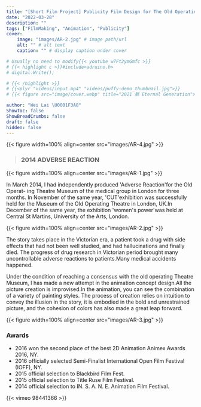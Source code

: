 ```yaml
---
title: "[Short Film Project] Publicity Film Design for The Old Operating Theatre, Museum Herb Garret, London"
date: "2022-03-28"
description: ""
tags: ["FilmMaking", "Animation", "Publicity"]
cover:
    image: "images/AR-2.jpg" # image path/url
    alt: "" # alt text
    caption: "" # display caption under cover

# Usually no need to modify{{< youtube w7Ft2ymGmfc >}}
# {{< highlight c >}}#include<adruino.h>
# digital.Write();

# {{< /highlight >}}
# {{<plyr "videos/input.mp4" "videos/puffy-demo_thumbnail.jpg">}}
# {{< figure src="image/cover.webp" title="2021 脈 Eternal Generation">}}

author: "Wei Lai \U0001F3A8"
ShowToc: false
ShowBreadCrumbs: false
draft: false
hidden: false
---
```


{{< figure width=100% align=center src="images/AR-4.jpg"  >}}

> ### 2014 ADVERSE REACTION

{{< figure width=100% align=center src="images/AR-1.jpg"  >}}

In March 2014, I had independently produced 'Adverse Reaction'for the Old Operat- ing Theatre Museum of the medical group in London for three months. In November of the same year, 'CUT'exhibition was successfully held for the Museum of the Old Operating Theatre in London, UK.In December of the same year, the exhibition 'women's power'was held at Central St Martins, University of the Arts, London.


{{< figure width=100% align=center src="images/AR-2.jpg"  >}}

The story takes place in the Victorian era, a patient took a drug with side effects that had not been well studied, and had hallucinations and finally died. The progress of drug research in Victorian period brought many uncontrollable adverse reactions to patients.Many medical accidents happened.

Under the condition of reaching a consensus with the old operating Theatre Museum, I has made a new attempt in the animation concept design.All the picture creation is improvised.In the animation, you can see the combination of a variety of painting styles. The process of creation relies on intuition to convey the illusion in the story, it is embodied in the bold and unrestrained picture, and the cohesion of colors has also made a great leap forward.

{{< figure width=100% align=center src="images/AR-3.jpg"  >}}

### Awards

- 2016 won the second place of the best 2D Animation Animex Awards 2016, NY.
- 2016 officially selected Semi-Finalist International Open Film Festival (IOFF), NY.
- 2015 official selection to Blackbird Film Fest.
- 2015 official selection to Title Ruse Film Festival.
- 2014 official selection to IN. S. A. N. E. Animation Film Festival.

{{< vimeo 98441366 >}}
